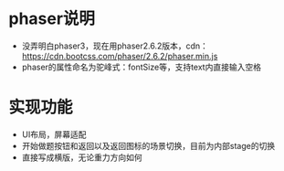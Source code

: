# phaser说明
* 没弄明白phaser3，现在用phaser2.6.2版本，cdn：https://cdn.bootcss.com/phaser/2.6.2/phaser.min.js
* phaser的属性命名为驼峰式：fontSize等，支持text内直接输入空格
# 实现功能
* UI布局，屏幕适配
* 开始做题按钮和返回以及返回图标的场景切换，目前为内部stage的切换
* 直接写成横版，无论重力方向如何
